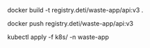 
docker build -t registry.deti/waste-app/api:v3 .

docker push registry.deti/waste-app/api:v3


kubectl apply -f k8s/ -n waste-app 